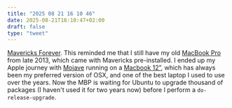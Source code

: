 ```yaml
---
title: "2025 08 21 16 10 46"
date: 2025-08-21T16:10:47+02:00
draft: false
type: "tweet"
---
```

[Mavericks Forever](https://mavericksforever.com). This reminded me that I still have my old [MacBook Pro](/post/os-x-mavericks/) from late 2013, which came with Mavericks pre-installed. I ended up my Apple journey with [Mojave](/post/osx-mojave/) running on a [Macbook 12”](post/setup-2018/), which has always been my preferred version of OSX, and one of the best laptop I used to use over the years. Now the MBP is waiting for Ubuntu to upgrade thousand of packages (I haven't used it for two years now) before I perform a `do-release-upgrade`.
